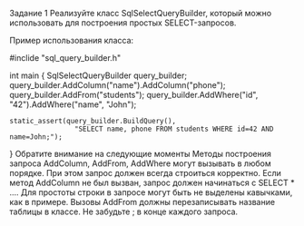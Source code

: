Задание 1
Реализуйте класс SqlSelectQueryBuilder, который можно использовать для построения простых SELECT-запросов.

Пример использования класса:

#inclide "sql_query_builder.h"

int main {
    SqlSelectQueryBuilder query_builder;
    query_builder.AddColumn("name").AddColumn("phone");
    query_builder.AddFrom("students");
    query_builder.AddWhere("id", "42").AddWhere("name", "John");
    
    static_assert(query_builder.BuildQuery(), 
                    "SELECT name, phone FROM students WHERE id=42 AND name=John;");
}
Обратите внимание на следующие моменты
Методы построения запроса AddColumn, AddFrom, AddWhere могут вызывать в любом порядке. При этом запрос должен всегда строиться корректно.
Если метод AddColumn не был вызван, запрос должен начинаться с SELECT * ....
Для простоты строки в запросе могут быть не выделены кавычками, как в примере.
Вызовы AddFrom должны перезаписывать название таблицы в классе.
Не забудьте ; в конце каждого запроса.